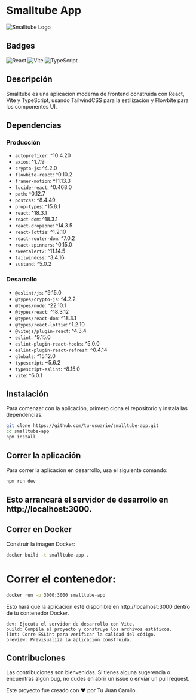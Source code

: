 # Smalltube App

![Smalltube Logo](https://via.placeholder.com/150) <!-- Reemplaza este enlace con la URL de tu logo -->

## Badges

![React](https://img.shields.io/badge/React-%5E18.3.1-blue) 
![Vite](https://img.shields.io/badge/Vite-%5E6.0.1-lightgreen)
![TypeScript](https://img.shields.io/badge/TypeScript-%5E5.6.2-blue)

## Descripción

Smalltube es una aplicación moderna de frontend construida con React, Vite y TypeScript, usando TailwindCSS para la estilización y Flowbite para los componentes UI.

## Dependencias

### Producción

- `autoprefixer`: ^10.4.20
- `axios`: ^1.7.9
- `crypto-js`: ^4.2.0
- `flowbite-react`: ^0.10.2
- `framer-motion`: ^11.13.3
- `lucide-react`: ^0.468.0
- `path`: ^0.12.7
- `postcss`: ^8.4.49
- `prop-types`: ^15.8.1
- `react`: ^18.3.1
- `react-dom`: ^18.3.1
- `react-dropzone`: ^14.3.5
- `react-lottie`: ^1.2.10
- `react-router-dom`: ^7.0.2
- `react-spinners`: ^0.15.0
- `sweetalert2`: ^11.14.5
- `tailwindcss`: ^3.4.16
- `zustand`: ^5.0.2

### Desarrollo

- `@eslint/js`: ^9.15.0
- `@types/crypto-js`: ^4.2.2
- `@types/node`: ^22.10.1
- `@types/react`: ^18.3.12
- `@types/react-dom`: ^18.3.1
- `@types/react-lottie`: ^1.2.10
- `@vitejs/plugin-react`: ^4.3.4
- `eslint`: ^9.15.0
- `eslint-plugin-react-hooks`: ^5.0.0
- `eslint-plugin-react-refresh`: ^0.4.14
- `globals`: ^15.12.0
- `typescript`: ~5.6.2
- `typescript-eslint`: ^8.15.0
- `vite`: ^6.0.1

## Instalación

Para comenzar con la aplicación, primero clona el repositorio y instala las dependencias.

```bash
git clone https://github.com/tu-usuario/smalltube-app.git
cd smalltube-app
npm install
```

## Correr la aplicación
Para correr la aplicación en desarrollo, usa el siguiente comando:

```bash
npm run dev
```
## Esto arrancará el servidor de desarrollo en http://localhost:3000.

## Correr en Docker
Construir la imagen Docker:

```bash
docker build -t smalltube-app .
```
# Correr el contenedor:
```bash
docker run -p 3000:3000 smalltube-app
```

Esto hará que la aplicación esté disponible en http://localhost:3000 dentro de tu contenedor Docker.

```Scripts
dev: Ejecuta el servidor de desarrollo con Vite.
build: Compila el proyecto y construye los archivos estáticos.
lint: Corre ESLint para verificar la calidad del código.
preview: Previsualiza la aplicación construida.
```
## Contribuciones
Las contribuciones son bienvenidas. Si tienes alguna sugerencia o encuentras algún bug, no dudes en abrir un issue o enviar un pull request.

Este proyecto fue creado con ❤️ por Tu Juan Camilo.
